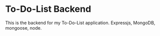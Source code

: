 # To-Do-List Backend

This is the backend for my To-Do-List application. Expressjs, MongoDB, mongoose, node.
